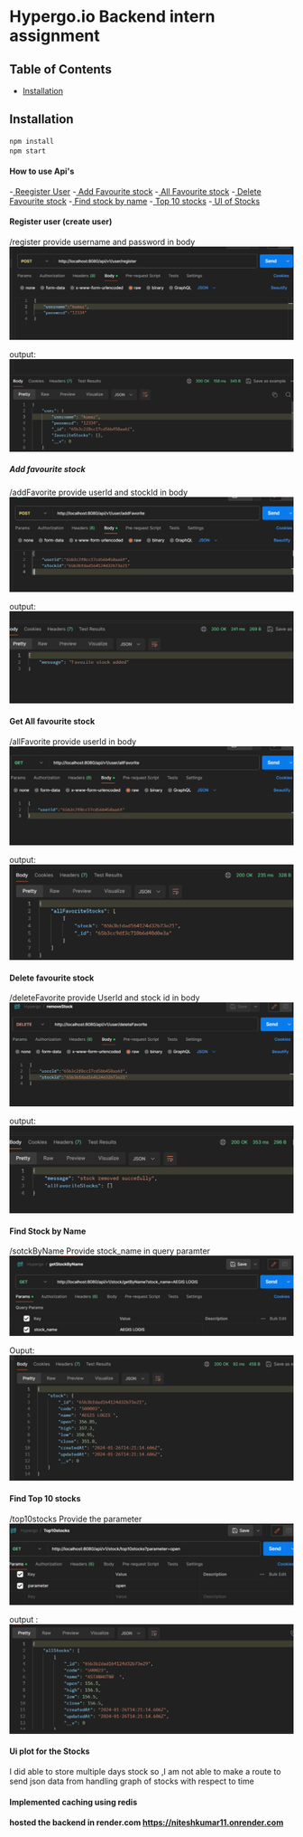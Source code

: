 # Hypergo.io Backend intern assignment

## Table of Contents

- [Installation](#installation)

## Installation

```bash
npm install
npm start
```
#### How to use Api's
-[ Reegister User](#register-user-create-user)
-[ Add Favourite stock](#add-favourite-stock)
-[ All Favourite stock](#get-all-favourite-stock)
-[ Delete Favourite stock](#delete-favourite-stock)
-[ Find stock by name](#find-stock-by-name)
-[ Top 10 stocks](#find-top-10-stocks)
-[ UI of Stocks](#ui-plot-for-the-stocks)

#### Register user (create user)
 /register 
provide username and password in body
![Alt text](./public/image.png)

output:
![Alt text](./public/image-4.png)

##### Add favourite stock
 /addFavorite
provide userId and stockId in body
![Alt text](./public/image-1.png)

output:
![Alt text](./public/image-5.png)

#### Get All favourite stock
 /allFavorite
provide userId in body
![Alt text](./public/image-2.png)

output:
![Alt text](./public/image-7.png)

#### Delete favourite stock
/deleteFavorite
provide UserId and stock id in body 
![Alt text](./public/image-3.png)

output:
![Alt text](./public/image-9.png)



#### Find Stock by Name
/sotckByName
Provide stock_name in query paramter
![Alt text](./public/image-10.png)

Ouput:
![Alt text](./public/image-11.png)

#### Find Top 10 stocks
/top10stocks
Provide the parameter 
![Alt text](./public/image-12.png)

output :
![Alt text](./public/image-13.png)


#### Ui plot for the Stocks
I did able to store multiple days stock so ,I am not able to make a route to send json data from handling graph of stocks with respect to time


#### Implemented caching using redis
#### hosted the backend in render.com https://niteshkumar11.onrender.com



